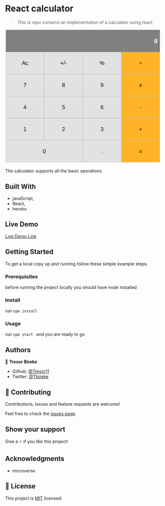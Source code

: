 # React calculator

> This is repo contains an implementation of a calculator using react

![screenshot](./calculator.png)

The calculator supports all the basic operations

## Built With

- javaScript,
- React,
- heroku

## Live Demo

[Live Demo Link](https://calculator-t.netlify.app/)


## Getting Started

To get a local copy up and running follow these simple example steps.

### Prerequisites

before running the project locally you should have node installed

### Install

run ```npm install```

### Usage

run ```npm start ``` and you are ready to go

## Authors

👤 **Tresor Bireke**

- Github: [@Tresor11](https://github.com/Tresor11)
- Twitter: [@Tbireke](https://twitter.com/Tbireke)

## 🤝 Contributing

Contributions, issues and feature requests are welcome!

Feel free to check the [issues page](issues/).

## Show your support

Give a ⭐️ if you like this project!

## Acknowledgments

- microverse

## 📝 License

This project is [MIT](lic.url) licensed.
